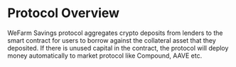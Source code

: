 # Protocol Overview

WeFarm Savings protocol aggregates crypto deposits from lenders to the smart contract for users to borrow against the collateral asset that they deposited. If there is unused capital in the contract, the protocol will deploy money automatically to market protocol like Compound, AAVE etc. 
